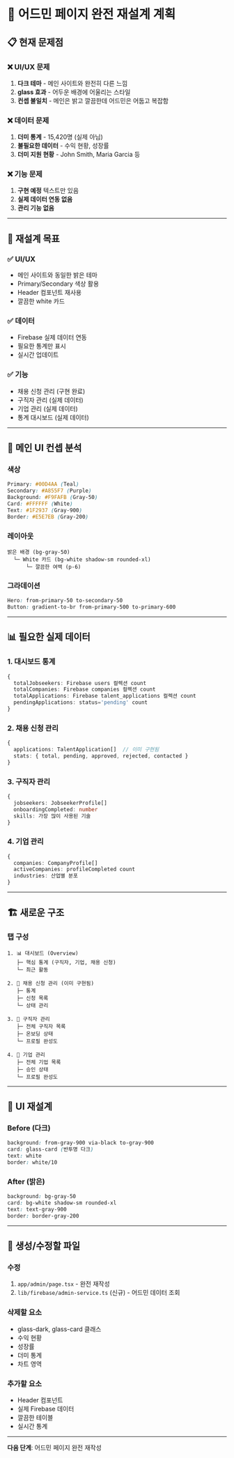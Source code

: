 # 🎨 어드민 페이지 완전 재설계 계획

## 📋 현재 문제점

### ❌ UI/UX 문제
1. **다크 테마** - 메인 사이트와 완전히 다른 느낌
2. **glass 효과** - 어두운 배경에 어울리는 스타일
3. **컨셉 불일치** - 메인은 밝고 깔끔한데 어드민은 어둡고 복잡함

### ❌ 데이터 문제
1. **더미 통계** - 15,420명 (실제 아님)
2. **불필요한 데이터** - 수익 현황, 성장률
3. **더미 지원 현황** - John Smith, Maria Garcia 등

### ❌ 기능 문제
1. **구현 예정** 텍스트만 있음
2. **실제 데이터 연동 없음**
3. **관리 기능 없음**

---

## 🎯 재설계 목표

### ✅ UI/UX
- 메인 사이트와 동일한 밝은 테마
- Primary/Secondary 색상 활용
- Header 컴포넌트 재사용
- 깔끔한 white 카드

### ✅ 데이터
- Firebase 실제 데이터 연동
- 필요한 통계만 표시
- 실시간 업데이트

### ✅ 기능
- 채용 신청 관리 (구현 완료)
- 구직자 관리 (실제 데이터)
- 기업 관리 (실제 데이터)
- 통계 대시보드 (실제 데이터)

---

## 🎨 메인 UI 컨셉 분석

### 색상
```css
Primary: #00D4AA (Teal)
Secondary: #A855F7 (Purple)
Background: #F9FAFB (Gray-50)
Card: #FFFFFF (White)
Text: #1F2937 (Gray-900)
Border: #E5E7EB (Gray-200)
```

### 레이아웃
```
밝은 배경 (bg-gray-50)
  └─ White 카드 (bg-white shadow-sm rounded-xl)
      └─ 깔끔한 여백 (p-6)
```

### 그라데이션
```css
Hero: from-primary-50 to-secondary-50
Button: gradient-to-br from-primary-500 to-primary-600
```

---

## 📊 필요한 실제 데이터

### 1. 대시보드 통계
```typescript
{
  totalJobseekers: Firebase users 컬렉션 count
  totalCompanies: Firebase companies 컬렉션 count
  totalApplications: Firebase talent_applications 컬렉션 count
  pendingApplications: status='pending' count
}
```

### 2. 채용 신청 관리
```typescript
{
  applications: TalentApplication[]  // 이미 구현됨
  stats: { total, pending, approved, rejected, contacted }
}
```

### 3. 구직자 관리
```typescript
{
  jobseekers: JobseekerProfile[]
  onboardingCompleted: number
  skills: 가장 많이 사용된 기술
}
```

### 4. 기업 관리
```typescript
{
  companies: CompanyProfile[]
  activeCompanies: profileCompleted count
  industries: 산업별 분포
}
```

---

## 🏗️ 새로운 구조

### 탭 구성
```
1. 📊 대시보드 (Overview)
   ├─ 핵심 통계 (구직자, 기업, 채용 신청)
   └─ 최근 활동

2. 📝 채용 신청 관리 (이미 구현됨)
   ├─ 통계
   ├─ 신청 목록
   └─ 상태 관리

3. 👥 구직자 관리
   ├─ 전체 구직자 목록
   ├─ 온보딩 상태
   └─ 프로필 완성도

4. 🏢 기업 관리
   ├─ 전체 기업 목록
   ├─ 승인 상태
   └─ 프로필 완성도
```

---

## 🎨 UI 재설계

### Before (다크)
```css
background: from-gray-900 via-black to-gray-900
card: glass-card (반투명 다크)
text: white
border: white/10
```

### After (밝은)
```css
background: bg-gray-50
card: bg-white shadow-sm rounded-xl
text: text-gray-900
border: border-gray-200
```

---

## 📁 생성/수정할 파일

### 수정
1. `app/admin/page.tsx` - 완전 재작성
2. `lib/firebase/admin-service.ts` (신규) - 어드민 데이터 조회

### 삭제할 요소
- glass-dark, glass-card 클래스
- 수익 현황
- 성장률
- 더미 통계
- 차트 영역

### 추가할 요소
- Header 컴포넌트
- 실제 Firebase 데이터
- 깔끔한 테이블
- 실시간 통계

---

**다음 단계**: 어드민 페이지 완전 재작성


